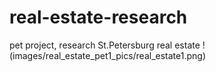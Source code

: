 # real-estate-research
pet project, research St.Petersburg real estate
!(images/real_estate_pet1_pics/real_estate1.png)
